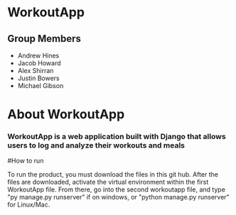 # WorkoutApp
## Group Members
* Andrew Hines
* Jacob Howard
* Alex Shirran
* Justin Bowers
* Michael Gibson


# About WorkoutApp

### WorkoutApp is a web application built with Django that allows users to log and analyze their workouts and meals

#How to run

To run the product, you must download the files in this git hub. After the files are downloaded, activate the virtual environment within the first WorkoutApp file. From there, go into the second workoutapp file, and type "py manage.py runserver" if on windows, or "python manage.py runserver" for Linux/Mac.


